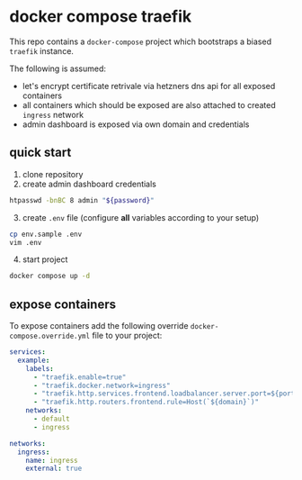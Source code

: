 docker compose traefik
======================

This repo contains a `docker-compose` project which bootstraps a biased `traefik` instance.

The following is assumed:

* let's encrypt certificate retrivale via hetzners dns api for all exposed containers
* all containers which should be exposed are also attached to created `ingress` network
* admin dashboard is exposed via own domain and credentials

## quick start

1. clone repository
2. create admin dashboard credentials
```bash
htpasswd -bnBC 8 admin "${password}"
```
3. create `.env` file (configure **all** variables according to your setup)
```bash
cp env.sample .env
vim .env
```
4. start project
```bash
docker compose up -d
```

## expose containers

To expose containers add the following override `docker-compose.override.yml` file to your project:
```yaml
services:
  example:
    labels:
      - "traefik.enable=true"
      - "traefik.docker.network=ingress"
      - "traefik.http.services.frontend.loadbalancer.server.port=${port}"
      - "traefik.http.routers.frontend.rule=Host(`${domain}`)"
    networks:
      - default
      - ingress

networks:
  ingress:
    name: ingress
    external: true
```
